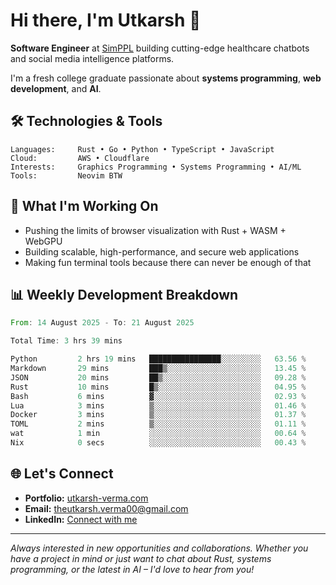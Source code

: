 # Hi there, I'm Utkarsh 👋

**Software Engineer** at [SimPPL](https://simppl.org) building cutting-edge healthcare chatbots and social media intelligence platforms.

I'm a fresh college graduate passionate about **systems programming**, **web development**, and **AI**.

## 🛠️ Technologies & Tools

```
Languages:     Rust • Go • Python • TypeScript • JavaScript
Cloud:         AWS • Cloudflare
Interests:     Graphics Programming • Systems Programming • AI/ML
Tools:         Neovim BTW
```

## 🚀 What I'm Working On

- Pushing the limits of browser visualization with Rust + WASM + WebGPU
- Building scalable, high-performance, and secure web applications
- Making fun terminal tools because there can never be enough of that

## 📊 Weekly Development Breakdown

<!--START_SECTION:waka-->

```rust
From: 14 August 2025 - To: 21 August 2025

Total Time: 3 hrs 39 mins

Python         2 hrs 19 mins   ████████████████░░░░░░░░░   63.56 %
Markdown       29 mins         ███▒░░░░░░░░░░░░░░░░░░░░░   13.45 %
JSON           20 mins         ██▒░░░░░░░░░░░░░░░░░░░░░░   09.28 %
Rust           10 mins         █▒░░░░░░░░░░░░░░░░░░░░░░░   04.95 %
Bash           6 mins          ▓░░░░░░░░░░░░░░░░░░░░░░░░   02.93 %
Lua            3 mins          ▒░░░░░░░░░░░░░░░░░░░░░░░░   01.46 %
Docker         3 mins          ▒░░░░░░░░░░░░░░░░░░░░░░░░   01.37 %
TOML           2 mins          ▒░░░░░░░░░░░░░░░░░░░░░░░░   01.11 %
wat            1 min           ░░░░░░░░░░░░░░░░░░░░░░░░░   00.64 %
Nix            0 secs          ░░░░░░░░░░░░░░░░░░░░░░░░░   00.43 %
```

<!--END_SECTION:waka-->

## 🌐 Let's Connect

- **Portfolio:** [utkarsh-verma.com](https://utkarsh-verma.com)
- **Email:** theutkarsh.verma00@gmail.com
- **LinkedIn:** [Connect with me](https://linkedin.com/in/utkarsh-verm4)

---

*Always interested in new opportunities and collaborations. Whether you have a project in mind or just want to chat about Rust, systems programming, or the latest in AI – I'd love to hear from you!*
